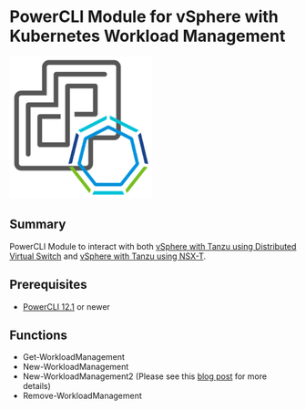 # PowerCLI Module for vSphere with Kubernetes Workload Management

![](vmware-vsphere-with-k8s-icon.png)

## Summary

PowerCLI Module to interact with both [vSphere with Tanzu using Distributed Virtual Switch](https://www.virtuallyghetto.com/2020/10/automated-vsphere-with-tanzu-lab-deployment-script.html) and [vSphere with Tanzu using NSX-T](https://blogs.vmware.com/vsphere/2020/03/vsphere-7-kubernetes-tanzu.html).

## Prerequisites
* [PowerCLI 12.1](https://code.vmware.com/web/tool/12.1.0/vmware-powercli) or newer

## Functions

* Get-WorkloadManagement
* New-WorkloadManagement
* New-WorkloadManagement2 (Please see this [blog post](https://www.virtuallyghetto.com/2020/10/automating-workl…phere-with-tanzu.html) for more details)
* Remove-WorkloadManagement
